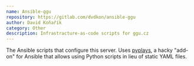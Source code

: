 ```yaml
---
name: Ansible-ggu
repository: https://gitlab.com/dvdkon/ansible-ggu
author: David Koňařík
category: Other
description: Infrastracture-as-code scripts for ggu.cz
---
```


The Ansible scripts that configure this server. Uses
[pyplays](https://gitlab.com/dvdkon/pyplays), a hacky "add-on" for Ansible that
allows using Python scripts in lieu of static YAML files.
